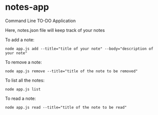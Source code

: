 # notes-app
Command Line TO-DO Application

Here, notes.json file will keep track of your notes

To add a note:
```
node app.js add --title="title of your note" --body="description of your note"
```
To remove a note:
```
node app.js remove --title="title of the note to be removed"
```
To list all the notes:
```
node app.js list
```
To read a note:
```
node app.js read --title="title of the note to be read"
```
